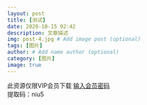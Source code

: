 ```yaml
---
layout: post
title: [测试]
date: 2020-10-15 02:42
description: 文章描述
img: post-4.jpg # Add image post (optional)
tags: [图片]
author: # Add name author (optional)
category: [图片]
image: true
---
```

此资源仅限VIP会员下载
<a href="/blog/srmm/0005">输入会员密码</a>  
提取码：niu5
